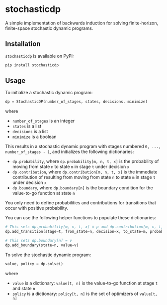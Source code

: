 # stochasticdp

A simple implementation of backwards induction for solving finite-horizon, finite-space stochastic dynamic programs.

## Installation

`stochasticdp` is available on PyPI:

```bash
pip install stochasticdp
```

## Usage

To initialize a stochastic dynamic program:

```python
dp = StochasticDP(number_of_stages, states, decisions, minimize)
```

where

* `number_of_stages` is an integer
* `states` is a list
* `decisions` is a list
* `minimize` is a boolean

This results in a stochastic dynamic program with stages numbered `0, ..., number_of_stages - 1`, and initializes the following dictionaries:

* `dp.probability`, where `dp.probability[m, n, t, x]` is the probability of moving from state `n` to state `m` in stage `t` under decision `x`
* `dp.contribution`, where `dp.contribution[m, n, t, x]` is the immediate contribution of resulting from moving from state `n` to state `m` in stage `t` under decision `x`
* `dp.boundary`, where `dp.boundary[n]` is the boundary condition for the value-to-go function at state `n`

You only need to define probabilities and contributions for transitions that occur with positive probability.

You can use the following helper functions to populate these dictionaries:

```python
# This sets dp.probability[m, n, t, x] = p and dp.contribution[m, n, t, x] = c
dp.add_transition(stage=t, from_state=n, decision=x, to_state=m, probability=p, contribution=c)

# This sets dp.boundary[n] = v
dp.add_boundary(state=n, value=v)
```

To solve the stochastic dynamic program:

```python
value, policy = dp.solve()
```

where

* `value` is a dictionary: `value[t, n]` is the value-to-go function at stage `t` and state `n`
* `policy` is a dictionary: `policy[t, n]` is the set of optimizers of `value[t, n]`

